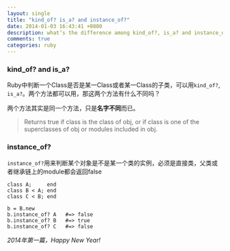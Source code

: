 ```yaml
---
layout: single
title: "kind_of? is_a? and instance_of?"
date: 2014-01-03 16:43:41 +0800
description: what’s the difference among kind_of?, is_a? and instance_of? in Ruby?
comments: true
categories: ruby
---
```


### kind_of? and is_a?
Ruby中判断一个Class是否是某一Class或者某一Class的子类，可以用<code>kind_of?</code>, <code>is_a?</code>。两个方法都可以用，那这两个方法有什么不同吗？

两个方法其实是同一个方法，只是**名字不同**而已。

>Returns true if class is the class of obj, or if class is one 	of the superclasses of obj or modules included in obj.

### instance_of?

<code>instance_of?</code>用来判断某个对象是不是某一个类的实例，必须是直接类，父类或者继承链上的module都会返回false

	class A;     end
	class B < A; end
	class C < B; end

	b = B.new
	b.instance_of? A   #=> false
	b.instance_of? B   #=> true
	b.instance_of? C   #=> false


_2014年第一篇，Happy New Year!_
